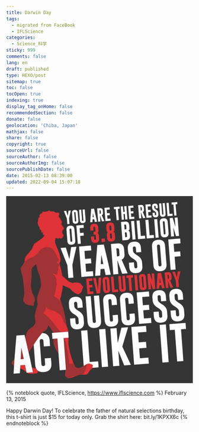 ```yaml
---
title: Darwin Day
tags:
  - migrated from FaceBook
  - IFLScience
categories:
  - Science_科学
sticky: 999
comments: false
lang: en
draft: published
type: HEXO/post
sitemap: true
toc: false
tocOpen: true
indexing: true
display_tag_onHome: false
recommendedSection: false
donate: false
geolocation: 'Chiba, Japan'
mathjax: false
share: false
copyright: true
sourceUrl: false
sourceAuthor: false
sourceAuthorImg: false
sourcePublishDate: false
date: 2015-02-13 08:39:00
updated: 2022-09-04 15:07:18
---
```

![You are the result of 3.8 billion years of evolutionary success... Act like it!](./Darwin-Day/1898890_1036442486376762_2859868826008844210_o.jpg)

{% noteblock quote, IFLScience, https://www.iflscience.com %}
February 13, 2015

Happy Darwin Day! To celebrate the father of natural selections birthday, this t-shirt is just $15 for today only.
Grab the shirt here: bit.ly/1KPXX6c
{% endnoteblock %}